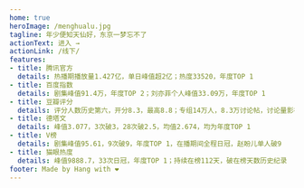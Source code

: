 ```yaml
---
home: true
heroImage: /menghualu.jpg
tagline: 年少便知天仙好，东京一梦忘不了
actionText: 进入 →
actionLink: /线下/
features:
- title: 腾讯官方
  details: 热播期播放量1.427亿，单日峰值超2亿；热度33520，年度TOP 1
- title: 百度指数
  details: 剧集峰值91.4万，年度TOP 2；刘亦菲个人峰值33.09万，年度TOP 1
- title: 豆瓣评分
  details: 评分人数历史第六，开分8.3，最高8.8；专组14万人，8.3万讨论帖，讨论量影视剧TOP 1
- title: 德塔文
  details: 峰值3.077，3次破3，28次破2.5，均值2.674，均为年度TOP 1
- title: V榜
  details: 剧集峰值95.61，9次破9，年度TOP 1，在播期间全程日冠，赵盼儿单人破9
- title: 猫眼热度
  details: 峰值9888.7，33次日冠，年度TOP 1；持续在榜112天，破在榜天数历史纪录
footer: Made by Hang with ❤️
---
```


